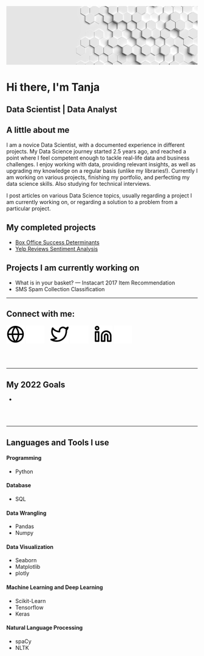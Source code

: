 ![header](img/header.png)

# Hi there, I'm Tanja
## Data Scientist | Data Analyst

## A little about me

I am a novice Data Scientist, with a documented experience in different projects. My Data Science journey started 2.5 years ago, and reached a point where I feel competent enough to tackle real-life data and business challenges. I enjoy working with data, providing relevant insights, as well as upgrading my knowledge on a regular basis (unlike my libraries!). Currently I am working on various projects, finishing my portfolio, and perfecting my data science skills. Also studying for technical interviews.

I post articles on various Data Science topics, usually regarding a project I am currently working on, or regarding a solution to a problem from a particular project.

## My completed projects

- [Box Office Success Determinants](https://github.com/adzict/box_office_determinants)
- [Yelp Reviews Sentiment Analysis](https://github.com/adzict/yelp_sentiment_analysis)

## Projects I am currently working on

- What is in your basket? — Instacart 2017 Item Recommendation
- SMS Spam Collection Classification

---

## Connect with me:

[![website](./img/globe-light.svg)](https://adzict.github.io#gh-light-mode-only)
[![website](./img/globe-dark.svg)](https://adzict.github.io#gh-dark-mode-only)
&nbsp;&nbsp;
[![website](./img/twitter-light.svg)](https://twitter.com/adzic_tanja#gh-light-mode-only)
[![website](./img/twitter-dark.svg)](https://twitter.com/adzic_tanja#gh-dark-mode-only)
&nbsp;&nbsp;
[![website](./img/linkedin-light.svg)](https://www.linkedin.com/in/tanja-ad%C5%BEi%C4%87/#gh-light-mode-only)
[![website](./img/linkedin-dark.svg)](https://www.linkedin.com/in/tanja-ad%C5%BEi%C4%87/#gh-dark-mode-only)

<br />
<br />

---

## My 2022 Goals

-

<br />
<br />

---


## Languages and Tools I use

#### Programming
- Python

#### Database
- SQL

#### Data Wrangling
- Pandas
- Numpy

#### Data Visualization
- Seaborn
- Matplotlib
- plotly

#### Machine Learning and Deep Learning
- Scikit-Learn
- Tensorflow
- Keras

#### Natural Language Processing
- spaCy
- NLTK